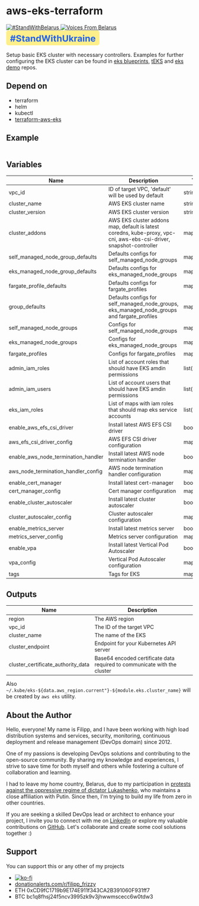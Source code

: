 # aws-eks-terraform

[![#StandWithBelarus](https://img.shields.io/badge/Belarus-red?label=%23%20Stand%20With&labelColor=white&color=red)
<img src="https://upload.wikimedia.org/wikipedia/commons/thumb/e/ea/Presidential_Standard_of_Belarus_%28fictional%29.svg/240px-Presidential_Standard_of_Belarus_%28fictional%29.svg.png" width="20" height="20" alt="Voices From Belarus" />](https://bysol.org/en/) [![Stand With Ukraine](https://raw.githubusercontent.com/vshymanskyy/StandWithUkraine/main/badges/StandWithUkraine.svg)](https://vshymanskyy.github.io/StandWithUkraine)

Setup basic EKS cluster with necessary controllers. Examples for further configuring the EKS cluster can be found in [eks blueprints](https://github.com/aws-ia/terraform-aws-eks-blueprints/tree/main), [tEKS](https://github.com/particuleio/teks) and [eks demo](https://github.com/awslabs/eksdemo) repos.

## Depend on
- terraform
- helm
- kubectl
- [terraform-aws-eks](https://github.com/terraform-aws-modules/terraform-aws-eks)

## Example
```

```

## Variables

| Name | Description | Type | Required |
|------|-------------|------|:--------:|
|vpc_id|ID of target VPC, 'default' will be used by default|string|no|
|cluster_name|AWS EKS cluster name|string|yes|
|cluster_version|AWS EKS cluster version|string|no|
|cluster_addons|AWS EKS cluster addons map, default is latest coredns, kube-proxy, vpc-cni, aws-ebs-csi-driver, snapshot-controller|map(any)|no|
|self_managed_node_group_defaults|Defaults configs for self_managed_node_groups|map(string)|no|
|eks_managed_node_group_defaults|Defaults configs for eks_managed_node_groups|map(string)|no|
|fargate_profile_defaults|Defaults configs for fargate_profiles|map(string)|no|
|group_defaults|Defaults configs for self_managed_node_groups, eks_managed_node_groups and fargate_profiles|map(string)|no|
|self_managed_node_groups|Configs for self_managed_node_groups|map(string)|no|
|eks_managed_node_groups|Configs for eks_managed_node_groups|map(string)|no|
|fargate_profiles|Configs for fargate_profiles|map(string)|no|
|admin_iam_roles|List of account roles that should have EKS amdin permissions|list(string)|no|
|admin_iam_users|List of account users that should have EKS amdin permissions|list(string)|no|
|eks_iam_roles|List of maps with iam roles that should map eks service accounts|list(object)|no|
|enable_aws_efs_csi_driver|Install latest AWS EFS CSI driver|bool|no|
|aws_efs_csi_driver_config|AWS EFS CSI driver configuration|map|no|
|enable_aws_node_termination_handler|Install latest AWS node termination handler|bool|no|
|aws_node_termination_handler_config|AWS node termination handler configuration|map|no|
|enable_cert_manager|Install latest cert-manager|bool|no|
|cert_manager_config|Cert manager configuration|map|no|
|enable_cluster_autoscaler|Install latest cluster autoscaler|bool|no|
|cluster_autoscaler_config|Cluster autoscaler configuration|map|no|
|enable_metrics_server|Install latest metrics server|bool|no|
|metrics_server_config|Metrics server configuration|map|no|
|enable_vpa|Install latest Vertical Pod Autoscaler|bool|no|
|vpa_config|Vertical Pod Autoscaler configuration|map|no|
|tags|Tags for EKS|map(string)|no|

## Outputs

| Name | Description |
|------|-------------|
|region|The AWS region|
|vpc_id|The ID of the target VPC|
|cluster_name|The name of the EKS|
|cluster_endpoint|Endpoint for your Kubernetes API server|
|cluster_certificate_authority_data|Base64 encoded certificate data required to communicate with the cluster|

Also `~/.kube/eks-${data.aws_region.current"}-${module.eks.cluster_name}` will be created by `aws eks` utility.

## About the Author

Hello, everyone! My name is Filipp, and I have been working with high load distribution systems and services, security, monitoring, continuous deployment and release management (DevOps domain) since 2012.

One of my passions is developing DevOps solutions and contributing to the open-source community. By sharing my knowledge and experiences, I strive to save time for both myself and others while fostering a culture of collaboration and learning.

I had to leave my home country, Belarus, due to my participation in [protests against the oppressive regime of dictator Lukashenko](https://en.wikipedia.org/wiki/2020%E2%80%932021_Belarusian_protests), who maintains a close affiliation with Putin. Since then, I'm trying to build my life from zero in other countries.

If you are seeking a skilled DevOps lead or architect to enhance your project, I invite you to connect with me on [LinkedIn](https://www.linkedin.com/in/filipp-frizzy-289a0360/) or explore my valuable contributions on [GitHub](https://github.com/Friz-zy/). Let's collaborate and create some cool solutions together :)

## Support

You can support this or any other of my projects
  - [![ko-fi](https://ko-fi.com/img/githubbutton_sm.svg)](https://ko-fi.com/filipp_frizzy)
  - [donationalerts.com/r/filipp_frizzy](https://www.donationalerts.com/r/filipp_frizzy)
  - ETH 0xCD9fC1719b9E174E911f343CA2B391060F931ff7
  - BTC bc1q8fhsj24f5ncv3995zk9v3jhwwmscecc6w0tdw3
